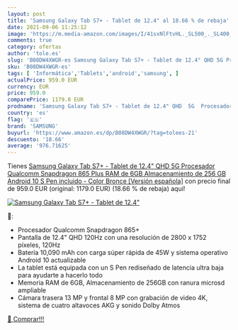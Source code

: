 ```yaml
---
layout: post
title: 'Samsung Galaxy Tab S7+ - Tablet de 12.4" al 18.66 % de rebaja'
date: 2021-09-06 11:25:12
image: 'https://m.media-amazon.com/images/I/41sxNlFtvHL._SL500_._SL400_.jpg'
comments: true
category: ofertas
author: 'tole.es'
slug: 'B08DW4XWGR-es Samsung Galaxy Tab S7+ - Tablet de 12.4" QHD 5G Procesador...'
sku: 'B08DW4XWGR-es'
tags: [ 'Informática','Tablets','android','samsung', ]
actualPrice: 959.0 EUR
currency: EUR
price: 959.0
comparePrice: 1179.0 EUR
prodname: 'Samsung Galaxy Tab S7+ - Tablet de 12.4" QHD  5G  Procesador Qualcomm Snapdragon 865 Plus  RAM de 6GB  Almacenamiento de 256 GB  Android 10  S Pen incluido  - Color Bronce [Versión española]'
country: 'es'
flag: '🇪🇸'
brand: 'SAMSUNG'
buyurl: 'https://www.amazon.es/dp/B08DW4XWGR/?tag=tolees-21'
descuento: '18.66'
average: '976.71625'
---
```


Tienes [Samsung Galaxy Tab S7+ - Tablet de 12.4" QHD  5G  Procesador Qualcomm Snapdragon 865 Plus  RAM de 6GB  Almacenamiento de 256 GB  Android 10  S Pen incluido  - Color Bronce [Versión española]](https://www.amazon.es/dp/B08DW4XWGR/?tag=tolees-21) con precio final de  959.0 EUR (original: 1179.0 EUR) (18.66 %  de rebaja) aqui!

[![Samsung Galaxy Tab S7+ - Tablet de 12.4"](https://m.media-amazon.com/images/I/41sxNlFtvHL._SL500_._SL400_.jpg)](https://www.amazon.es/dp/B08DW4XWGR/?tag=tolees-21)

🔎:

- Procesador Qualcomm Snapdragon 865+
- Pantalla de 12.4" QHD 120Hz con una resolución de 2800 x 1752 píxeles, 120Hz
- Batería 10,090 mAh con carga súper rápida de 45W y sistema operativo Android 10 actualizable
- La tablet está equipada con un S Pen rediseñado de latencia ultra baja para ayudarte a hacerlo todo
- Memoria RAM de 6GB, Almacenamiento de 256GB con ranura microsd ampliable
- Cámara trasera 13 MP y frontal 8 MP con grabación de video 4K, sistema de cuatro altavoces AKG y sonido Dolby Atmos

[🛒 Comprar!!!](https://www.amazon.es/dp/B08DW4XWGR/?tag=tolees-21)
